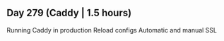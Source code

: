 ## Day 279 (Caddy | 1.5 hours)

Running Caddy in production
Reload configs
Automatic and manual SSL
